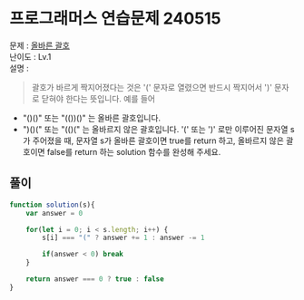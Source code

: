 # 프로그래머스 연습문제 240515

문제 : [올바른 괄호](https://school.programmers.co.kr/learn/courses/30/lessons/12909)  
난이도 : Lv.1  
설명 :

>괄호가 바르게 짝지어졌다는 것은 '(' 문자로 열렸으면 반드시 짝지어서 ')' 문자로 닫혀야 한다는 뜻입니다. 예를 들어

- "()()" 또는 "(())()" 는 올바른 괄호입니다.
- ")()(" 또는 "(()(" 는 올바르지 않은 괄호입니다.
'(' 또는 ')' 로만 이루어진 문자열 s가 주어졌을 때, 문자열 s가 올바른 괄호이면 true를 return 하고, 올바르지 않은 괄호이면 false를 return 하는 solution 함수를 완성해 주세요.

## 풀이

``` javascript
function solution(s){
    var answer = 0

    for(let i = 0; i < s.length; i++) {
        s[i] === "(" ? answer += 1 : answer -= 1

        if(answer < 0) break
    }

    return answer === 0 ? true : false
}
```
